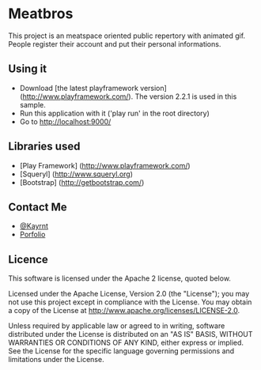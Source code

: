 Meatbros
==============================

This project is an meatspace oriented public repertory with animated gif. People register their account and put their personal informations.

Using it
--------

* Download [the latest playframework version] (http://www.playframework.com/). The version 2.2.1 is used in this sample.
* Run this application with it ('play run' in the root directory) 
* Go to [http://localhost:9000/](http://localhost:9000/)

Libraries used
--------
* [Play Framework] (http://www.playframework.com/)
* [Squeryl] (http://www.squeryl.org)
* [Bootstrap] (http://getbootstrap.com/)

Contact Me
--------

* [@Kayrnt](https://twitter.com/Kayrnt)
* [Porfolio](http://www.kayrnt.fr)

Licence
-------

This software is licensed under the Apache 2 license, quoted below.

Licensed under the Apache License, Version 2.0 (the "License"); you may not use this project except in compliance with the License. You may obtain a copy of the License at http://www.apache.org/licenses/LICENSE-2.0.

Unless required by applicable law or agreed to in writing, software distributed under the License is distributed on an "AS IS" BASIS, WITHOUT WARRANTIES OR CONDITIONS OF ANY KIND, either express or implied. See the License for the specific language governing permissions and limitations under the License.
